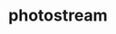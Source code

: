 ---
layout: photo_set
title: photostream
permalink: /photostream/
description: "An example photo gallery."

photos:
    set: berlin
    size: 3
---